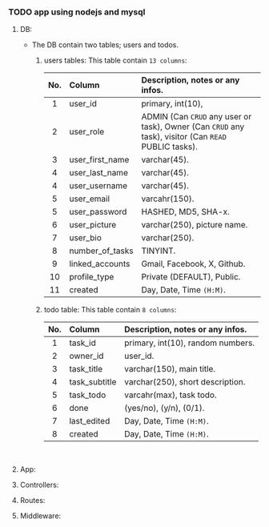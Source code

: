 ### TODO app using nodejs and mysql

1. DB:

   - The DB contain two tables; users and todos.

      1. users tables: This table contain `13 columns`:

           |  No.  | Column          | Description, notes or any infos.                                                                     |
           | :---: | :-------------- | :--------------------------------------------------------------------------------------------------- |
           |   1   | user_id         | primary, int(10),                                                                                    |
           |   2   | user_role       | ADMIN (Can `CRUD` any user or task), Owner (Can `CRUD` any task), visitor (Can `READ` PUBLIC tasks). |
           |   3   | user_first_name | varchar(45).                                                                                         |
           |   4   | user_last_name  | varchar(45).                                                                                         |
           |   4   | user_username   | varchar(45).                                                                                         |
           |   5   | user_email      | varcahr(150).                                                                                        |
           |   5   | user_password   | HASHED, MD5, SHA-x.                                                                                  |
           |   6   | user_picture    | varchar(250), picture name.                                                                          |
           |   7   | user_bio        | varchar(250).                                                                                        |
           |   8   | number_of_tasks | TINYINT.                                                                                             |
           |   9   | linked_accounts | Gmail, Facebook, X, Github.                                                                          |
           |  10   | profile_type    | Private (DEFAULT), Public.                                                                           |
           |  11   | created         | Day, Date, Time `(H:M)`.                                                                             |

      2. todo table: This table contain `8 columns`:

           |  No.  | Column        | Description, notes or any infos.  |
           | :---: | :------------ | :-------------------------------- |
           |   1   | task_id       | primary, int(10), random numbers. |
           |   2   | owner_id      | user_id.                          |
           |   3   | task_title    | varchar(150), main title.         |
           |   4   | task_subtitle | varchar(250), short description.  |
           |   5   | task_todo     | varcahr(max), task todo.          |
           |   6   | done          | (yes/no), (y/n), (0/1).           |
           |   7   | last_edited   | Day, Date, Time `(H:M)`.          |
           |   8   | created       | Day, Date, Time `(H:M)`.          |

      <br>

2. App:
3. Controllers:
4. Routes:
5. Middleware:

